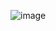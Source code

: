 ![image](https://github.com/ijijijijiji/JAVA/assets/129851513/d98b5317-c426-4973-839e-19951b878667)
